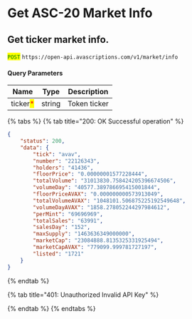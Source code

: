 # Get  ASC-20 Market Info

## Get ticker market info.

<mark style="color:green;">`POST`</mark> `https://open-api.avascriptions.com/v1/market/info`

#### Query Parameters

| Name                                     | Type   | Description  |
| ---------------------------------------- | ------ | ------------ |
| ticker<mark style="color:red;">\*</mark> | string | Token ticker |

{% tabs %}
{% tab title="200: OK Successful operation" %}

```json
{
    "status": 200,
    "data": {
        "tick": "avav",
        "number": "22126343",
        "holders": "41436",
        "floorPrice": "0.00000001577228444",
        "totalVolume": "31013830.758424205396674506",
        "volumeDay": "40577.389786695415001844",
        "floorPriceAVAX": "0.000000000573913049",
        "totalVolumeAVAX": "1048101.506875225192549648",
        "volumeDayAVAX": "1858.278052244297984612",
        "perMint": "69696969",
        "totalSales": "63991",
        "salesDay": "152",
        "maxSupply": "1463636349000000",
        "marketCap": "23084888.8135325331925494",
        "marketCapAVAX": "779099.999781727197",
        "listed": "1721"
    }
}
```

{% endtab %}

{% tab title="401: Unauthorized Invalid API Key" %}

{% endtab %}
{% endtabs %}
